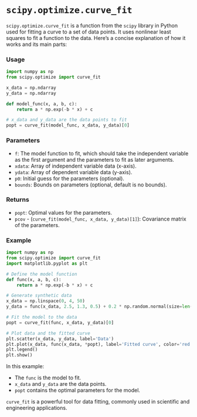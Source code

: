 # `scipy.optimize.curve_fit`

`scipy.optimize.curve_fit` is a function from the `scipy` library in Python used for fitting a curve to a set of data
points. It uses nonlinear least squares to fit a function to the data.
Here’s a concise explanation of how it works and its main parts:

### Usage
```python
import numpy as np
from scipy.optimize import curve_fit

x_data = np.ndarray
y_data = np.ndarray

def model_func(x, a, b, c):
    return a * np.exp(-b * x) + c

# x_data and y_data are the data points to fit
popt = curve_fit(model_func, x_data, y_data)[0]
```

### Parameters
- `f`: The model function to fit, which should take the independent variable as the first argument and the parameters to
  fit as later arguments.
- `xdata`: Array of independent variable data (x-axis).
- `ydata`: Array of dependent variable data (y-axis).
- `p0`: Initial guess for the parameters (optional).
- `bounds`: Bounds on parameters (optional, default is no bounds).

### Returns
- `popt`: Optimal values for the parameters.
- `pcov` - (`curve_fit(model_func, x_data, y_data)[1]`): Covariance matrix of the parameters.

### Example
```python
import numpy as np
from scipy.optimize import curve_fit
import matplotlib.pyplot as plt

# Define the model function
def func(x, a, b, c):
    return a * np.exp(-b * x) + c

# Generate synthetic data
x_data = np.linspace(0, 4, 50)
y_data = func(x_data, 2.5, 1.3, 0.5) + 0.2 * np.random.normal(size=len(x_data))

# Fit the model to the data
popt = curve_fit(func, x_data, y_data)[0]

# Plot data and the fitted curve
plt.scatter(x_data, y_data, label='Data')
plt.plot(x_data, func(x_data, *popt), label='Fitted curve', color='red')
plt.legend()
plt.show()
```

In this example:
- The `func` is the model to fit.
- `x_data` and `y_data` are the data points.
- `popt` contains the optimal parameters for the model.

`curve_fit` is a powerful tool for data fitting, commonly used in scientific and engineering applications.